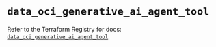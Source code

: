 # `data_oci_generative_ai_agent_tool`

Refer to the Terraform Registry for docs: [`data_oci_generative_ai_agent_tool`](https://registry.terraform.io/providers/hashicorp/oci/7.19.0/docs/data-sources/generative_ai_agent_tool).
